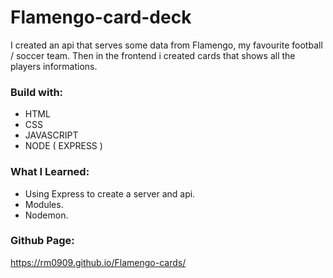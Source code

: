 # Flamengo-card-deck
I created an api that serves some data from Flamengo, my favourite football / soccer team.
Then in the frontend i created cards that shows all the players informations.

### Build with:
- HTML
- CSS
- JAVASCRIPT
- NODE ( EXPRESS )

### What I Learned:
- Using Express to create a server and api.
- Modules.
- Nodemon.

### Github Page:
https://rm0909.github.io/Flamengo-cards/
